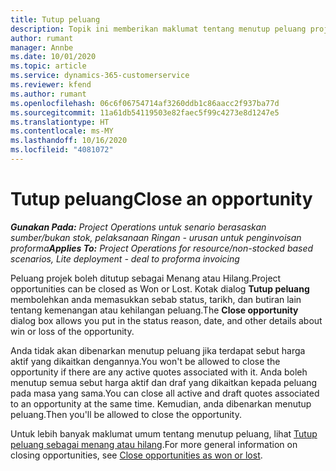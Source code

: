 ```yaml
---
title: Tutup peluang
description: Topik ini memberikan maklumat tentang menutup peluang projek.
author: rumant
manager: Annbe
ms.date: 10/01/2020
ms.topic: article
ms.service: dynamics-365-customerservice
ms.reviewer: kfend
ms.author: rumant
ms.openlocfilehash: 06c6f06754714af3260ddb1c86aacc2f937ba77d
ms.sourcegitcommit: 11a61db54119503e82faec5f99c4273e8d1247e5
ms.translationtype: HT
ms.contentlocale: ms-MY
ms.lasthandoff: 10/16/2020
ms.locfileid: "4081072"
---
```

# <a name="close-an-opportunity"></a><span data-ttu-id="5a557-103">Tutup peluang</span><span class="sxs-lookup"><span data-stu-id="5a557-103">Close an opportunity</span></span>

<span data-ttu-id="5a557-104">_**Gunakan Pada:** Project Operations untuk senario berasaskan sumber/bukan stok, pelaksanaan Ringan - urusan untuk penginvoisan proforma_</span><span class="sxs-lookup"><span data-stu-id="5a557-104">_**Applies To:** Project Operations for resource/non-stocked based scenarios, Lite deployment - deal to proforma invoicing_</span></span>

<span data-ttu-id="5a557-105">Peluang projek boleh ditutup sebagai Menang atau Hilang.</span><span class="sxs-lookup"><span data-stu-id="5a557-105">Project opportunities can be closed as Won or Lost.</span></span> <span data-ttu-id="5a557-106">Kotak dialog **Tutup peluang** membolehkan anda memasukkan sebab status, tarikh, dan butiran lain tentang kemenangan atau kehilangan peluang.</span><span class="sxs-lookup"><span data-stu-id="5a557-106">The **Close opportunity** dialog box allows you put in the status reason, date, and other details about win or loss of the opportunity.</span></span>

<span data-ttu-id="5a557-107">Anda tidak akan dibenarkan menutup peluang jika terdapat sebut harga aktif yang dikaitkan dengannya.</span><span class="sxs-lookup"><span data-stu-id="5a557-107">You won't be allowed to close the opportunity if there are any active quotes associated with it.</span></span> <span data-ttu-id="5a557-108">Anda boleh menutup semua sebut harga aktif dan draf yang dikaitkan kepada peluang pada masa yang sama.</span><span class="sxs-lookup"><span data-stu-id="5a557-108">You can close all active and draft quotes associated to an opportunity at the same time.</span></span> <span data-ttu-id="5a557-109">Kemudian, anda dibenarkan menutup peluang.</span><span class="sxs-lookup"><span data-stu-id="5a557-109">Then you'll be allowed to close the opportunity.</span></span>

<span data-ttu-id="5a557-110">Untuk lebih banyak maklumat umum tentang menutup peluang, lihat [Tutup peluang sebagai menang atau hilang](https://docs.microsoft.com/dynamics365/sales-enterprise/close-opportunity-won-lost-sales).</span><span class="sxs-lookup"><span data-stu-id="5a557-110">For more general information on closing opportunities, see [Close opportunities as won or lost](https://docs.microsoft.com/dynamics365/sales-enterprise/close-opportunity-won-lost-sales).</span></span>

